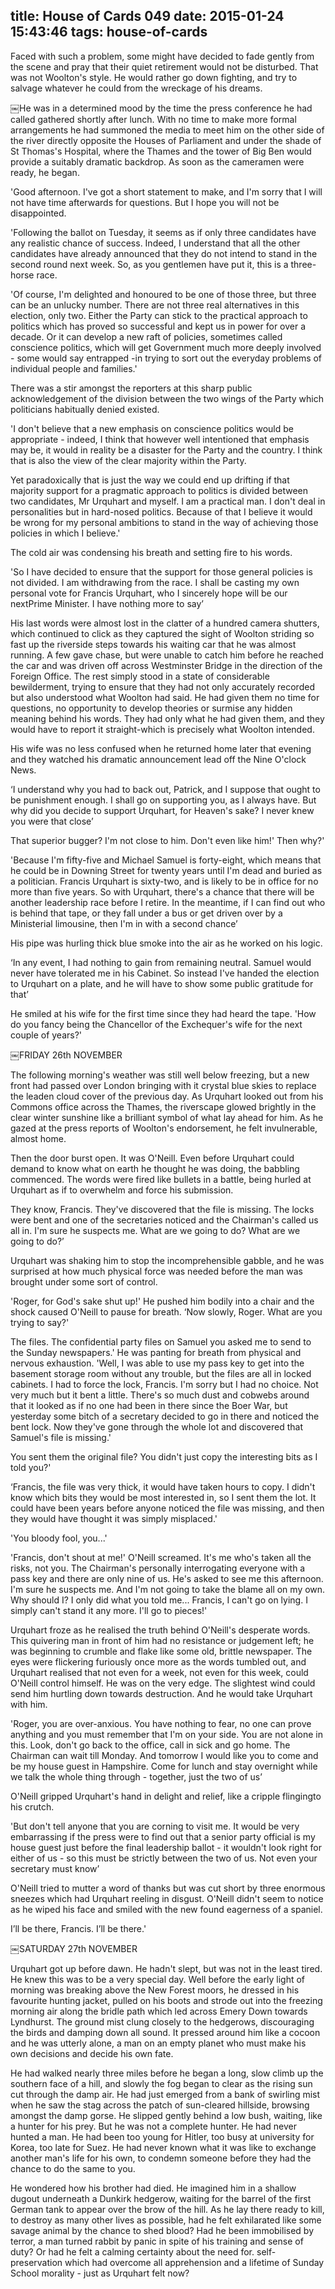 title: House of Cards 049
date: 2015-01-24 15:43:46
tags: house-of-cards
---

Faced with such a problem, some might have decided to fade gently from the scene and pray that their quiet retirement would not be disturbed. That was not Woolton's style. He would rather go down fighting, and try to salvage whatever he could from the wreckage of his dreams.

￼He was in a determined mood by the time the press conference he had called gathered shortly after lunch. With no time to make more formal arrangements he had summoned the media to meet him on the other side of the river directly opposite the Houses of Parliament and under the shade of St Thomas's Hospital, where the Thames and the tower of Big Ben would provide a suitably dramatic backdrop. As soon as the cameramen were ready, he began.

'Good afternoon. I've got a short statement to make, and I'm sorry that I will not have time afterwards for questions. But I hope you will not be disappointed.

'Following the ballot on Tuesday, it seems as if only three candidates have any realistic chance of success. Indeed, I understand that all the other candidates have already announced that they do not intend to stand in the second round next week. So, as you gentlemen have put it, this is a three-horse race.

'Of course, I'm delighted and honoured to be one of those three, but three can be an unlucky number. There are not three real alternatives in this election, only two. Either the Party can stick to the practical approach to politics which has proved so successful and kept us in power for over a decade. Or it can develop a new raft of policies, sometimes called conscience politics, which will get Government much more deeply involved - some would say entrapped -in trying to sort out the everyday problems of individual people and families.'

There was a stir amongst the reporters at this sharp public acknowledgement of the division between the two wings of the Party which politicians habitually denied existed.

'I don't believe that a new emphasis on conscience politics would be appropriate - indeed, I think that however well intentioned that emphasis may be, it would in reality be a disaster for the Party and the country. I think that is also the view of the clear majority within the Party.

Yet paradoxically that is just the way we could end up drifting if that majority support for a pragmatic approach to politics is divided between two candidates, Mr Urquhart and myself. I am a practical man. I don't deal in personalities but in hard-nosed politics. Because of that I believe it would be wrong for my personal ambitions to stand in the way of achieving those policies in which I believe.'

The cold air was condensing his breath and setting fire to his words.

'So I have decided to ensure that the support for those general policies is not divided. I am withdrawing from the race. I shall be casting my own personal vote for Francis Urquhart, who I sincerely hope will be our nextPrime Minister. I have nothing more to say’

His last words were almost lost in the clatter of a hundred camera shutters, which continued to click as they captured the sight of Woolton striding so fast up the riverside steps towards his waiting car that he was almost running. A few gave chase, but were unable to catch him before he reached the car and was driven off across Westminster Bridge in the direction of the Foreign Office. The rest simply stood in a state of considerable bewilderment, trying to ensure that they had not only accurately recorded but also understood what Woolton had said. He had given them no time for questions, no opportunity to develop theories or surmise any hidden meaning behind his words. They had only what he had given them, and they would have to report it straight-which is precisely what Woolton intended.

His wife was no less confused when he returned home later that evening and they watched his dramatic announcement lead off the Nine O'clock News.

‘I understand why you had to back out, Patrick, and I suppose that ought to be punishment enough. I shall go on supporting you, as I always have. But why did you decide to support Urquhart, for Heaven's sake? I never knew you were that close’

That superior bugger? I'm not close to him. Don't even like him!' Then why?'

'Because I'm fifty-five and Michael Samuel is forty-eight, which means that he could be in Downing Street for twenty years until I'm dead and buried as a politician. Francis Urquhart is sixty-two, and is likely to be in office for no more than five years. So with Urquhart, there's a chance that there will be another leadership race before I retire. In the meantime, if I can find out who is behind that tape, or they fall under a bus or get driven over by a Ministerial limousine, then I'm in with a second chance’

His pipe was hurling thick blue smoke into the air as he worked on his logic.

‘In any event, I had nothing to gain from remaining neutral. Samuel would never have tolerated me in his Cabinet. So instead I've handed the election to Urquhart on a plate, and he will have to show some public gratitude for that’

He smiled at his wife for the first time since they had heard the tape. 'How do you fancy being the Chancellor of the Exchequer's wife for the next couple of years?'

￼FRIDAY 26th NOVEMBER

The following morning's weather was still well below freezing, but a new front had passed over London bringing with it crystal blue skies to replace the leaden cloud cover of the previous day. As Urquhart looked out from his Commons office across the Thames, the riverscape glowed brightly in the clear winter sunshine like a brilliant symbol of what lay ahead for him. As he gazed at the press reports of Woolton's endorsement, he felt invulnerable, almost home.

Then the door burst open. It was O'Neill. Even before Urquhart could demand to know what on earth he thought he was doing, the babbling commenced. The words were fired like bullets in a battle, being hurled at Urquhart as if to overwhelm and force his submission.

They know, Francis. They've discovered that the file is missing. The locks were bent and one of the secretaries noticed and the Chairman's called us all in. I'm sure he suspects me. What are we going to do? What are we going to do?’

Urquhart was shaking him to stop the incomprehensible gabble, and he was surprised at how much physical force was needed before the man was brought under some sort of control.

'Roger, for God's sake shut up!' He pushed him bodily into a chair and the shock caused O'Neill to pause for breath. ‘Now slowly, Roger. What are you trying to say?'

The files. The confidential party files on Samuel you asked me to send to the Sunday newspapers.' He was panting for breath from physical and nervous exhaustion. 'Well, I was able to use my pass key to get into the basement storage room without any trouble, but the files are all in locked cabinets. I had to force the lock, Francis. I'm sorry but I had no choice. Not very much but it bent a little. There's so much dust and cobwebs around that it looked as if no one had been in there since the Boer War, but yesterday some bitch of a secretary decided to go in there and noticed the bent lock. Now they've gone through the whole lot and discovered that Samuel's file is missing.'

You sent them the original file? You didn't just copy the interesting bits as I told you?'

‘Francis, the file was very thick, it would have taken hours to copy. I didn't know which bits they would be most interested in, so I sent them the lot. It could have been years before anyone noticed the file was missing, and then they would have thought it was simply misplaced.'

'You bloody fool, you...'

'Francis, don't shout at me!' O'Neill screamed. It's me who's taken all the risks, not you. The Chairman's personally interrogating everyone with a pass key and there are only nine of us. He's asked to see me this afternoon. I'm sure he suspects me. And I'm not going to take the blame all on my own. Why should I? I only did what you told me... Francis, I can't go on lying. I simply can't stand it any more. I'll go to pieces!'

Urquhart froze as he realised the truth behind O'Neill's desperate words. This quivering man in front of him had no resistance or judgement left; he was beginning to crumble and flake like some old, brittle newspaper. The eyes were flickering furiously once more as the words tumbled out, and Urquhart realised that not even for a week, not even for this week, could O'Neill control himself. He was on the very edge. The slightest wind could send him hurtling down towards destruction. And he would take Urquhart with him.

'Roger, you are over-anxious. You have nothing to fear, no one can prove anything and you must remember that I'm on your side. You are not alone in this. Look, don't go back to the office, call in sick and go home. The Chairman can wait till Monday. And tomorrow I would like you to come and be my house guest in Hampshire. Come for lunch and stay overnight while we talk the whole thing through - together, just the two of us’

O'Neill gripped Urquhart's hand in delight and relief, like a cripple flingingto his crutch.

'But don't tell anyone that you are corning to visit me. It would be very embarrassing if the press were to find out that a senior party official is my house guest just before the final leadership ballot - it wouldn't look right for either of us - so this must be strictly between the two of us. Not even your secretary must know’

O'Neill tried to mutter a word of thanks but was cut short by three enormous sneezes which had Urquhart reeling in disgust. O'Neill didn't seem to notice as he wiped his face and smiled with the new found eagerness of a spaniel.

I’ll be there, Francis. I’ll be there.'

￼SATURDAY 27th NOVEMBER

Urquhart got up before dawn. He hadn't slept, but was not in the least tired. He knew this was to be a very special day. Well before the early light of morning was breaking above the New Forest moors, he dressed in his favourite hunting jacket, pulled on his boots and strode out into the freezing morning air along the bridle path which led across Emery Down towards Lyndhurst. The ground mist clung closely to the hedgerows, discouraging the birds and damping down all sound. It pressed around him like a cocoon and he was utterly alone, a man on an empty planet who must make his own decisions and decide his own fate.

He had walked nearly three miles before he began a long, slow climb up the southern face of a hill, and slowly the fog began to clear as the rising sun cut through the damp air. He had just emerged from a bank of swirling mist when he saw the stag across the patch of sun-cleared hillside, browsing amongst the damp gorse. He slipped gently behind a low bush, waiting, like a hunter for his prey. But he was not a complete hunter. He had never hunted a man. He had been too young for Hitler, too busy at university for Korea, too late for Suez. He had never known what it was like to exchange another man's life for his own, to condemn someone before they had the chance to do the same to you.

He wondered how his brother had died. He imagined him in a shallow dugout underneath a Dunkirk hedgerow, waiting for the barrel of the first German tank to appear over the brow of the hill. As he lay there ready to kill, to destroy as many other lives as possible, had he felt exhilarated like some savage animal by the chance to shed blood? Had he been immobilised by terror, a man turned rabbit by panic in spite of his training and sense of duty? Or had he felt a calming certainty about the need for. self-preservation which had overcome all apprehension and a lifetime of Sunday School morality - just as Urquhart felt now?

